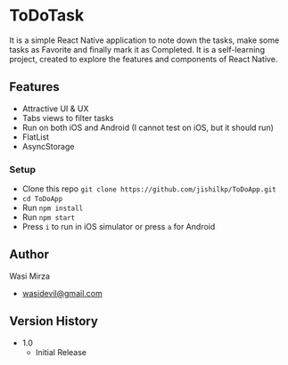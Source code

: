 # ToDoTask
It is a simple React Native application to note down the tasks, make some tasks as Favorite and finally mark it as Completed. It is a self-learning project, created to explore the features and components of React Native.

## Features

* Attractive UI & UX
* Tabs views to filter tasks
* Run on both iOS and Android (I cannot test on iOS, but it should run)
* FlatList
* AsyncStorage

### Setup

* Clone this repo `git clone https://github.com/jishilkp/ToDoApp.git`
* `cd ToDoApp`
* Run `npm install`
* Run `npm start`
* Press `i` to run in iOS simulator or press `a` for Android


## Author

Wasi Mirza
* wasidevil@gmail.com

## Version History

* 1.0
    * Initial Release
